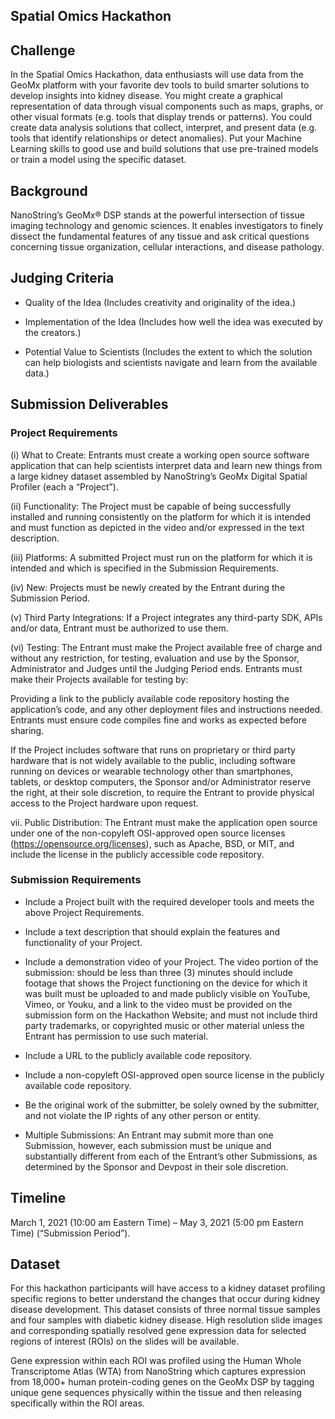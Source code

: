 ## Spatial Omics Hackathon


## Challenge
In the Spatial Omics Hackathon, data enthusiasts will use data from the GeoMx platform with your favorite dev tools to build smarter solutions to develop insights into kidney disease.
You might create a graphical representation of data through visual components such as maps, graphs, or other visual formats (e.g. tools that display trends or patterns). You could create data analysis solutions that collect, interpret, and present data (e.g. tools that identify relationships or detect anomalies). Put your Machine Learning skills to good use and build solutions that use pre-trained models or train a model using the specific dataset.

## Background
NanoString’s GeoMx® DSP stands at the powerful intersection of tissue imaging technology and genomic sciences.  It enables investigators to finely dissect the fundamental features of any tissue and ask critical questions concerning tissue organization, cellular interactions, and disease pathology.  

## Judging Criteria

- Quality of the Idea (Includes creativity and originality of the idea.)

- Implementation of the Idea (Includes how well the idea was executed by the creators.)

- Potential Value to Scientists (Includes the extent to which the solution can help biologists and scientists navigate and learn from the available data.)

## Submission Deliverables

### Project Requirements

(i) What to Create: Entrants must create a working open source software application that can help scientists interpret data and learn new things from a large kidney dataset assembled by NanoString’s GeoMx Digital Spatial Profiler (each a “Project”). 

(ii) Functionality: The Project must be capable of being successfully installed and running consistently on the platform for which it is intended and must function as depicted in the video and/or expressed in the text description.

(iii) Platforms: A submitted Project must run on the platform for which it is intended and which is specified in the Submission Requirements. 

(iv) New: Projects must be newly created by the Entrant during the Submission Period.

(v) Third Party Integrations: If a Project integrates any third-party SDK, APIs and/or data, Entrant must be authorized to use them.

(vi) Testing: The Entrant must make the Project available free of charge and without any restriction, for testing, evaluation and use by the Sponsor, Administrator and Judges until the Judging Period ends. Entrants must make their Projects available for testing by:

Providing a link to the publicly available code repository hosting the application’s code, and any other deployment files and instructions needed. Entrants must ensure code compiles fine and works as expected before sharing.

If the Project includes software that runs on proprietary or third party hardware that is not widely available to the public, including software running on devices or wearable technology other than smartphones, tablets, or desktop computers, the Sponsor and/or Administrator reserve the right, at their sole discretion, to require the Entrant to provide physical access to the Project hardware upon request.  

vii. Public Distribution: The Entrant must make the application open source under one of the non-copyleft OSI-approved open source licenses (https://opensource.org/licenses), such as Apache, BSD, or MIT, and include the license in the publicly accessible code repository. 

### Submission Requirements

- Include a Project built with the required developer tools and meets the above Project Requirements.

- Include a text description that should explain the features and functionality of your Project.

- Include a demonstration video of your Project. The video portion of the submission: should be less than three (3) minutes
  should include footage that shows the Project functioning on the device for which it was built
  must be uploaded to and made publicly visible on YouTube, Vimeo, or Youku, and a link to the video must be provided on the submission form on the Hackathon Website; and
  must not include third party trademarks, or copyrighted music or other material unless the Entrant has permission to use such material.

- Include a URL to the publicly available code repository.

- Include a non-copyleft OSI-approved open source license in the publicly available code repository. 

- Be the original work of the submitter, be solely owned by the submitter, and not violate the IP rights of any other person or entity.

- Multiple Submissions: An Entrant may submit more than one Submission, however, each submission must be unique and substantially different from each of the Entrant’s other Submissions, as determined by the Sponsor and Devpost in their sole discretion.


## Timeline
March 1, 2021 (10:00 am Eastern Time) – May 3, 2021 (5:00 pm Eastern Time) (“Submission Period”).


## Dataset
For this hackathon participants will have access to a kidney dataset profiling specific regions to better understand the changes that occur during kidney disease development.  This dataset consists of three normal tissue samples and four samples with diabetic kidney disease.  High resolution slide images and corresponding spatially resolved gene expression data for selected regions of interest (ROIs) on the slides will be available. 

Gene expression within each ROI was profiled using the Human Whole Transcriptome Atlas (WTA) from NanoString which captures expression from 18,000+ human protein-coding genes on the GeoMx DSP by tagging unique gene sequences physically within the tissue and then releasing specifically within the ROI areas.